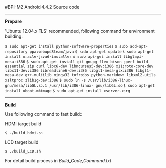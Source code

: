 #BPI-M2 Android 4.4.2 Source code

----------

**Prepare**

 'Ubuntu 12.04.x TLS' recommended, following command for environment building:

`$ sudo apt-get install python-software-properties`
`$ sudo add-apt-repository ppa:webupd8team/java`
`$ sudo apt-get update`
`$ sudo apt-get install oracle-java6-installer`
`$ sudo apt-get install libglapi-mesa:i386`
`$ sudo apt-get install git gnupg flex bison gperf build-essential zip curl libc6-dev libncurses5-dev:i386 x11proto-core-dev libx11-dev:i386 libreadline6-dev:i386 libgl1-mesa-glx:i386 libgl1-mesa-dev g++-multilib mingw32 tofrodos python-markdown libxml2-utils xsltproc zlib1g-dev:i386`
`$ sudo ln -s /usr/lib/i386-linux-gnu/mesa/libGL.so.1 /usr/lib/i386-linux-
gnu/libGL.so`
`$ sudo apt-get install uboot-mkimage`
`$ sudo apt-get install xserver-xorg`


----------


**Build**

Use following command to fast build::

HDMI target build

`$ ./build_hdmi.sh`

LCD target build

`$ ./build_LCD.sh`

For detail build process in *Build_Code_Command.txt*

